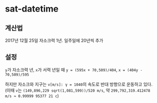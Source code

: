 # sat-datetime

## 계산법
2017년 12월 25일 자소크력 1년. 일주일에 20년씩 추가

## 설정
`y`가 자소크력 년, `x`가 서력 년일 때
`y = (595x + 70,509)/404`, `x = (404y - 70,509)/595`

하지만 자소크와 지구는 `v[m/s]: γ = 1040`의 속도로 반대 방향으로 운동하고 있다.
(이때 `v`는 `(149,896,229 sqrt(1,081,599))/520 m/s`, 약 `299,792,319.412478 m/s ≈ 0.99999 95377 21 c`)